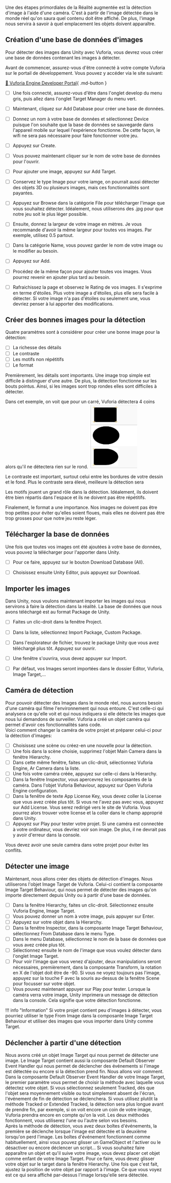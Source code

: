 

Une des étapes primordiales de la Réalité augmentée est la détection d'image à l'aide d'une caméra. C'est à partir de l'image détectée dans le monde réel qu'on saura quel contenu doit être affiché. De plus, l'image nous servira à savoir à quel emplacement les objets doivent apparaître.   


      

## Création d'une base de données d'images
Pour détecter des images dans Unity avec Vuforia, vous devrez vous créer une base de données contenant les images à détecter.      

Avant de commencer, assurez-vous d'être connecté à votre compte Vuforia sur le portail de développement. Vous pouvez y accéder via le site suivant: 

[📁 Vuforia Engine Developer Portal]( https://developer.vuforia.com/vui/auth/login){ .md-button }    

- [ ] Une fois connecté, assurez-vous d'être dans l'onglet develop du menu gris, puis allez dans l'onglet Target Manager du menu vert.
- [ ] Maintenant, cliquez sur Add Database pour créer une base de données.
- [ ] Donnez un nom à votre base de données et sélectionnez Device puisque l'on souhaite que la base de données se sauvegarde dans l'appareil mobile sur lequel l'expérience fonctionne. De cette façon, le wifi ne sera pas nécessaire pour faire fonctionner votre jeu.
- [ ] Appuyez sur Create.
- [ ] Vous pouvez maintenant cliquer sur le nom de votre base de données pour l'ouvrir.
- [ ] Pour ajouter une image, appuyez sur Add Target.
- [ ] Conservez le type Image pour votre iamge, on pourrait aussi détecter des objets 3D ou plusieurs images, mais ces fonctionnalités sont payantes.
- [ ] Appuyez sur Browse dans la catégorie File pour télécharger l'image que vous souhaitez détecter. Idéalement, nous utiliserons des .jpg pour que notre jeu soit le plus léger possible.
- [ ] Ensuite, donnez la largeur de votre image en mètres. Je vous recommande d'avoir la même largeur pour toutes vos images. Par exemple, utilisez 0.5 partout.
- [ ] Dans la catégorie Name, vous pouvez garder le nom de votre image ou le modifier au besoin.
- [ ] Appuyez sur Add.
- [ ] Procédez de la même façon pour ajouter toutes vos images. Vous pourrez revenir en ajouter plus tard au besoin.
- [ ] Rafraichissez la page et observez le Rating de vos images. Il s'exprime en terme d'étoiles. Plus votre image a d'étoiles, plus elle sera facile à détecter. Si votre image n'a pas d'étoiles ou seulement une, vous devriez penser à lui apporter des modifications.

      

## Créer des bonnes images pour la détection
Quatre paramètres sont à considérer pour créer une bonne image pour la détection:    

- [ ] La richesse des détails
- [ ] Le contraste
- [ ] Les motifs non répétitifs
- [ ] Le format

Premièrement, les détails sont importants. Une image trop simple est difficile à distinguer d'une autre. De plus, la détection fonctionne sur les bouts pointus. Ainsi, si les images sont trop rondes elles sont difficiles à détecter.

Dans cet exemple, on voit que pour un carré, Vuforia détectera 4 coins alors qu'il ne détectera rien sur le rond. 
<img src="../images/exemple.jpg" width="150" height="200">


Le contraste est important, surtout celui entre les bordures de votre dessin et le fond. Plus le contraste sera élevé, meilleure la détection sera   

Les motifs jouent un grand rôle dans la détection. Idéalement, ils doivent être bien répartis dans l'espace et ils ne doivent pas être répétitifs.   

Finalement, le format a une importance. Nos images ne doivent pas être trop petites pour éviter qu'elles soient floues, mais elles ne doivent pas être trop grosses pour que notre jeu reste léger.   

          

## Télécharger la base de données
Une fois que toutes vos images ont été ajoutées à votre base de données, vous pouvez la télécharger pour l'apporter dans Unity.    

- [ ] Pour ce faire, appuyez sur le bouton Download Database (All).
- [ ] Choisissez ensuite Unity Editor, puis appuyez sur Download.

      

## Importer les images
Dans Unity, nous voulons maintenant importer les images qui nous servirons à faire la détection dans la réalité. La base de données que nous avons téléchargé est au format Package de Unity. 

- [ ] Faites un clic-droit dans la fenêtre Project.
- [ ] Dans la liste, sélectionnez Import Package, Custom Package.
- [ ] Dans l'explorateur de fichier, trouvez le package Unity que vous avez téléchargé plus tôt. Appuyez sur ouvrir.
- [ ] Une fenêtre s'ouvrira, vous devez appuyer sur Import.
- [ ] Par défaut, vos Images seront importées dans le dossier Editor, Vuforia, Image Target,...

      

## Caméra de détection
Pour pouvoir détecter des Images dans le monde réel, nous aurons besoin d'une caméra qui filme l'environnement qui nous entoure. C'est celle-ci qui analysera ce qu'elle voit et qui nous indiquera si elle détecte les images que nous lui demandons de surveiller. Vuforia a créé un objet caméra qui permet d'avoir ces fonctionnalités sans code.   
Voici comment changer la caméra de votre projet et préparer celui-ci pour la détection d'images:   

- [ ] Choisissez une scène ou créez-en une nouvelle pour la détection.
- [ ] Une fois dans la scène choisie, supprimez l'objet Main Camera dans la fenêtre Hierarchy.
- [ ] Dans cette même fenêtre, faites un clic-droit, sélectionnez Vuforia Engine, Ar Camera dans la liste.
- [ ] Une fois votre caméra créée, appuyez sur celle-ci dans la Hierarchy.
- [ ] Dans la fenêtre Inspector, vous apercevrez les composantes de la caméra. Dans l'objet Vuforia Behaviour, appuyez sur Open Vuforia Engine configuration.
- [ ] Dans la fenêtre de texte App License Key, vous devez coller la License que vous avez créée plus tôt. Si vous ne l'avez pas avec vous, appuyez sur Add License. Vous serez redirigé vers le site de Vuforia. Vous pourrez alors trouver votre license et la coller dans le champ approprié dans Unity.
- [ ] Appuyez sur Play pour tester votre projet. Si une caméra est connectée à votre ordinateur, vous devriez voir son image. De plus, il ne devrait pas y avoir d'erreur dans la console.

<warning>Vous devez avoir une seule caméra dans votre projet pour éviter les conflits.</warning>

      

## Détecter une image
Maintenant, nous allons créer des objets de détection d'images. Nous utiliserons l'objet Image Target de Vuforia. Celui-ci contient la composante Image Target Behaviour, qui nous permet de détecter des images qu'on importe directement depuis Unity ou à partir d'une base de données.    

- [ ] Dans la fenêtre Hierarchy, faites un clic-droit. Sélectionnez ensuite Vuforia Engine, Image Target.
- [ ] Vous pouvez donner un nom à votre image, puis appuyer sur Enter.
- [ ] Appuyez sur votre objet dans la Hierarchy.
- [ ] Dans la fenêtre Inspector, dans la composante Image Target Behaviour, sélectionnez From Database dans le menu Type.
- [ ] Dans le menu Database, sélectionnez le nom de la base de données que vous avez créée plus tôt.
- [ ] Sélectionnez ensuite le nom de l'image que vous voulez détecter dans l'onglet Image Target.
- [ ] Pour voir l'image que vous venez d'ajouter, deux manipulations seront nécessaires, premièrement, dans la composante Transform, la rotation en X de l'objet doit être de -90. Si vous ne voyez toujours pas l'image, appuyez sur la touche F avec la souris au-dessus de la fenêtre Scene pour focusser sur votre objet.
- [ ] Vous pouvez maintenant appuyer sur Play pour tester. Lorsque la caméra verra votre image, Unity imprimera un message de détection dans la console. Cela signifie que votre détection fonctionne.

!!! info "Information"       Si votre projet contient peu d'images à détecter, vous pourriez utiliser le type From Image dans la composante Image Target Behaviour et utiliser des images que vous importer dans Unity comme Target.

      

## Déclencher à partir d'une détection
Nous avons créé un objet Image Target qui nous permet de détecter une image. Le Image Target contient aussi la composante Default Observer Event Handler qui nous permet de déclencher des événements si l'image est détectée ou encore si la détection prend fin. Nous allons voir comment.   
Dans la composante Default Observer Event Handler de votre Image Target, le premier paramètre vous permet de choisir la méthode avec laquelle vous détectez votre objet. Si vous sélectionnez seulement Tracked, dès que l'objet sera moyennement visible ou tout simplement absent de l'écran, l'événement de fin de détection se déclenchera. Si vous utilisez plutôt la méthode Tracked or Extended Tracked, la détection sera plus longue avant de prendre fin, par exemple, si on voit encore un coin de votre image, Vuforia prendra encore en compte qu'on la voit. Les deux méthodes fonctionnent, vous utiliserez l'une ou l'autre selon vos besoins.   
Après la méthode de détection, vous avez deux boîtes d'événements, la première se déclenche lorsque l'image est détectée et la deuxième lorsqu'on perd l'image. Les boîtes d'événement fonctionnent comme habituellement, ainsi vous pouvez glisser un GameObject et l'activer ou le désactiver ou encore déclencer un script... Si vous souhaitez faire apparaître un objet et qu'il suive votre image, vous devez placer cet objet comme enfant de votre Image Target. Pour ce faire, vous devez glisser votre objet sur le target dans la fenêtre Hierarchy. Une fois que c'est fait, ajustez la position de votre objet par rapport à l'image. Ce que vous voyez est ce qui sera affiché par-dessus l'image lorsqu'elle sera détectée.   

<intlink href="../../code/evenements/index.html#evenement"></intlink>

